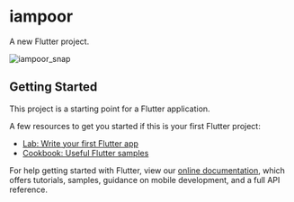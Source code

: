 # iampoor

A new Flutter project.

![iampoor_snap](https://user-images.githubusercontent.com/75120140/121743533-1d3e9f00-cb1f-11eb-8903-9efa74ea5b27.JPG)

## Getting Started

This project is a starting point for a Flutter application.

A few resources to get you started if this is your first Flutter project:

- [Lab: Write your first Flutter app](https://flutter.dev/docs/get-started/codelab)
- [Cookbook: Useful Flutter samples](https://flutter.dev/docs/cookbook)

For help getting started with Flutter, view our
[online documentation](https://flutter.dev/docs), which offers tutorials,
samples, guidance on mobile development, and a full API reference.
